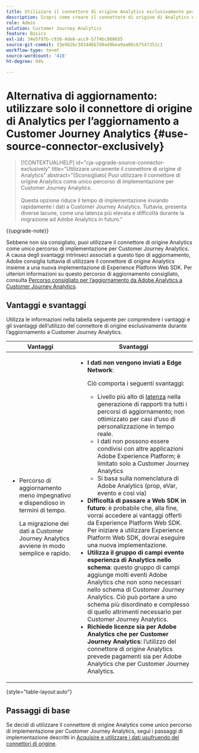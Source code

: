 ```yaml
---
title: Utilizzare il connettore di origine Analytics esclusivamente per l’aggiornamento a Customer Journey Analytics
description: Scopri come creare il connettore di origine di Analytics e mappare i campi
role: Admin
solution: Customer Journey Analytics
feature: Basics
exl-id: 34e5f97b-c936-4de6-acc9-5774bc908655
source-git-commit: 33e962bc3834d6b7d0a49bea9aa06c67547351c1
workflow-type: tm+mt
source-wordcount: '418'
ht-degree: 94%

---
```


# Alternativa di aggiornamento: utilizzare solo il connettore di origine di Analytics per l’aggiornamento a Customer Journey Analytics {#use-source-connector-exclusively}

<!-- markdownlint-disable MD034 -->

>[!CONTEXTUALHELP]
>id="cja-upgrade-source-connector-exclusively"
>title="Utilizzare unicamente il connettore di origine di Analytics"
>abstract="(Sconsigliato) Puoi utilizzare il connettore di origine Analytics come unico percorso di implementazione per Customer Journey Analytics. <br><br>Questa opzione riduce il tempo di implementazione inviando rapidamente i dati a Customer Journey Analytics. Tuttavia, presenta diverse lacune, come una latenza più elevata e difficoltà durante la migrazione ad Adobe Analytics in futuro."

<!-- markdownlint-enable MD034 -->

{{upgrade-note}}

Sebbene non sia consigliato, puoi utilizzare il connettore di origine Analytics come unico percorso di implementazione per Customer Journey Analytics. A causa degli svantaggi intrinseci associati a questo tipo di aggiornamento, Adobe consiglia tuttavia di utilizzare il connettore di origine Analytics insieme a una nuova implementazione di Experience Platform Web SDK. Per ulteriori informazioni su questo percorso di aggiornamento consigliato, consulta [Percorso consigliato per l’aggiornamento da Adobe Analytics a Customer Journey Analytics](/help/getting-started/cja-upgrade/cja-upgrade-recommendations.md).

## Vantaggi e svantaggi

Utilizza le informazioni nella tabella seguente per comprendere i vantaggi e gli svantaggi dell’utilizzo del connettore di origine esclusivamente durante l’aggiornamento a Customer Journey Analytics.

| Vantaggi | Svantaggi |
|----------|---------|
| <ul><li>Percorso di aggiornamento meno impegnativo e dispendioso in termini di tempo. <p>La migrazione dei dati a Customer Journey Analytics avviene in modo semplice e rapido.</p></li></ul> | <ul><li>**I dati non vengono inviati a Edge Network**: <p>Ciò comporta i seguenti svantaggi:</p><ul><li>Livello più alto di [latenza](/help/technotes/guardrails.md#latencies) nella generazione di rapporti tra tutti i percorsi di aggiornamento; non ottimizzato per casi d’uso di personalizzazione in tempo reale.</li><li>I dati non possono essere condivisi con altre applicazioni Adobe Experience Platform; è limitato solo a Customer Journey Analytics</li><li>Si basa sulla nomenclatura di Adobe Analytics (prop, eVar, evento e così via)</li></ul><li>**Difficoltà di passare a Web SDK in futuro**: è probabile che, alla fine, vorrai accedere ai vantaggi offerti da Experience Platform Web SDK. Per iniziare a utilizzare Experience Platform Web SDK, dovrai eseguire una nuova implementazione.</li><li>**Utilizza il gruppo di campi evento esperienza di Analytics nello schema**: questo gruppo di campi aggiunge molti eventi Adobe Analytics che non sono necessari nello schema di Customer Journey Analytics.  Ciò può portare a uno schema più disordinato e complesso di quello altrimenti necessario per Customer Journey Analytics.</li><li>**Richiede licenze sia per Adobe Analytics che per Customer Journey Analytics**: l’utilizzo del connettore di origine Analytics prevede pagamenti sia per Adobe Analytics che per Customer Journey Analytics.</li></ul> |

{style="table-layout:auto"}

## Passaggi di base

Se decidi di utilizzare il connettore di origine Analytics come unico percorso di implementazione per Customer Journey Analytics, segui i passaggi di implementazione descritti in [Acquisire e utilizzare i dati usufruendo dei connettori di origine](/help/data-ingestion/sources.md).

